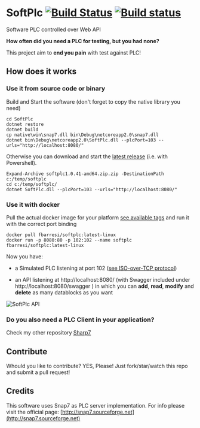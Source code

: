 # SoftPlc [![Build Status](https://travis-ci.org/fbarresi/SoftPlc.svg?branch=master)](https://travis-ci.org/fbarresi/SoftPlc) [![Build status](https://ci.appveyor.com/api/projects/status/bl05dyhpr3ah76y3?svg=true)](https://ci.appveyor.com/project/fbarresi/softplc)
Software PLC controlled over Web API

**How often did you need a PLC for testing, but you had none?**

This project aim to **end you pain** with test against PLC!

## How does it works

### Use it from source code or binary 
Build and Start the software (don't forget to copy the native library you need)

```shell
cd SoftPlc
dotnet restore
dotnet build
cp native\win\snap7.dll bin\Debug\netcoreapp2.0\snap7.dll
dotnet bin\Debug\netcoreapp2.0\SoftPlc.dll --plcPort=103 --urls="http://localhost:8080/"
```

Otherwise you can download and start the [latest release](https://github.com/fbarresi/SoftPlc/releases/latest) (i.e. with Powershell).

```shell 
Expand-Archive softplc1.0.41-amd64.zip.zip -DestinationPath c:/temp/softplc
cd c:/temp/softplc/
dotnet SoftPlc.dll --plcPort=103 --urls="http://localhost:8080/"
```

### Use it with docker
Pull the actual docker image for your platform [see available tags](https://hub.docker.com/r/fbarresi/softplc/tags/) and run it with the correct port binding

```docker
docker pull fbarresi/softplc:latest-linux
docker run -p 8080:80 -p 102:102 --name softplc fbarresi/softplc:latest-linux
```

Now you have:

- a Simulated PLC listening at port 102 ([see ISO-over-TCP protocol](https://tools.ietf.org/html/rfc1006))

- an API listening at http://localhost:8080/  (with Swagger included under http://localhost:8080/swagger ) in which you can __add__, __read__, __modify__ and __delete__ as many datablocks as you want


![SoftPlc API](https://github.com/fbarresi/SoftPlc/raw/master/img/SoftPlc_API.png "Api")


### Do you also need a PLC Client in your application?

Check my other repository [Sharp7](https://github.com/fbarresi/Sharp7)


## Contribute

Whould you like to contribute? YES, Please! Just fork/star/watch this repo and submit a pull request!

## Credits

This software uses Snap7 as PLC server implementation.
For info please visit the official page: [http://snap7.sourceforge.net](http://snap7.sourceforge.net)
